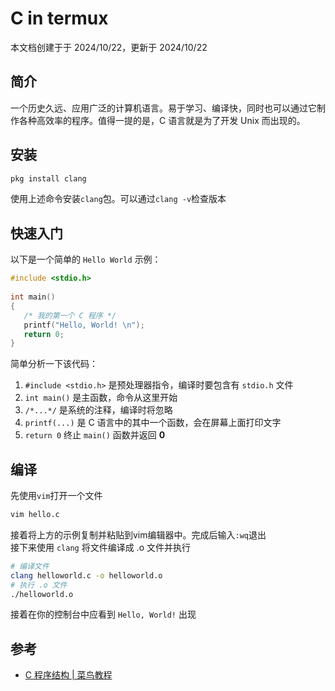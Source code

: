 # C in termux
本文档创建于于 2024/10/22，更新于 2024/10/22
## 简介
一个历史久远、应用广泛的计算机语言。易于学习、编译快，同时也可以通过它制作各种高效率的程序。值得一提的是，C 语言就是为了开发 Unix 而出现的。
## 安装
```bash
pkg install clang
```
使用上述命令安装`clang`包。可以通过`clang -v`检查版本
## 快速入门
以下是一个简单的 `Hello World` 示例：
```c
#include <stdio.h>
 
int main()
{
   /* 我的第一个 C 程序 */
   printf("Hello, World! \n");
   return 0;
}
```
简单分析一下该代码：
1. `#include <stdio.h>` 是预处理器指令，编译时要包含有 `stdio.h` 文件
2. `int main()` 是主函数，命令从这里开始
3. `/*...*/` 是系统的注释，编译时将忽略
4. `printf(...)` 是 C 语言中的其中一个函数，会在屏幕上面打印文字
5. `return 0` 终止 `main()` 函数并返回 **0**
## 编译
先使用`vim`打开一个文件
```bash
vim hello.c
```
接着将上方的示例复制并粘贴到vim编辑器中。完成后输入`:wq`退出  
接下来使用 `clang` 将文件编译成 .o 文件并执行
```bash
# 编译文件
clang helloworld.c -o helloworld.o
# 执行 .o 文件
./helloworld.o
```
接着在你的控制台中应看到 `Hello, World!` 出现
## 参考
- [C 程序结构 | 菜鸟教程](https://www.runoob.com/cprogramming/c-program-structure.html)